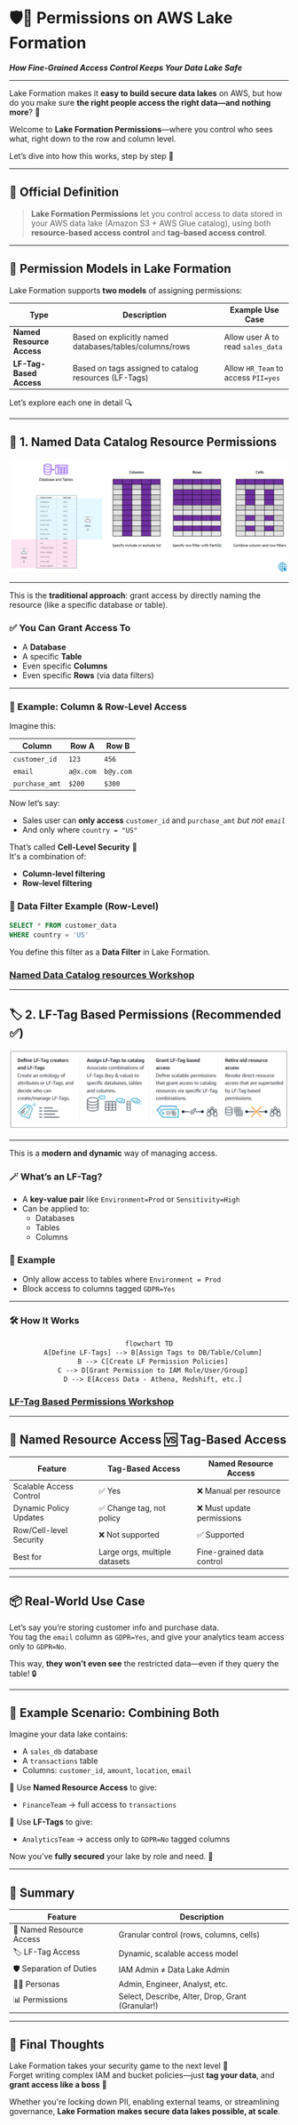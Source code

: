 # 🛡️🔐 Permissions on AWS Lake Formation

_**How Fine-Grained Access Control Keeps Your Data Lake Safe**_

---

Lake Formation makes it **easy to build secure data lakes** on AWS, but how do you make sure **the right people access the right data—and nothing more**? 🤔

Welcome to **Lake Formation Permissions**—where you control who sees what, right down to the row and column level.

Let’s dive into how this works, step by step 🚀

---

## 📖 Official Definition

> **Lake Formation Permissions** let you control access to data stored in your AWS data lake (Amazon S3 + AWS Glue catalog), using both **resource-based access control** and **tag-based access control**.

---

## 🧭 Permission Models in Lake Formation

Lake Formation supports **two models** of assigning permissions:

| Type                      | Description                                             | Example Use Case                    |
| ------------------------- | ------------------------------------------------------- | ----------------------------------- |
| **Named Resource Access** | Based on explicitly named databases/tables/columns/rows | Allow user A to read `sales_data`   |
| **LF-Tag-Based Access**   | Based on tags assigned to catalog resources (LF-Tags)   | Allow `HR_Team` to access `PII=yes` |

Let’s explore each one in detail 🔍

---

## 🧱 1. Named Data Catalog Resource Permissions

<div style="text-align: center"><img src="images/named-data-catalog-resources-permissions.png" style="border-radius: 10px" alt="Named Data Catalog Resources Permissions"></div>

---

This is the **traditional approach**: grant access by directly naming the resource (like a specific database or table).

### ✅ You Can Grant Access To

- A **Database**
- A specific **Table**
- Even specific **Columns**
- Even specific **Rows** (via data filters)

---

### 🎯 Example: Column & Row-Level Access

Imagine this:

| Column         | Row A     | Row B     |
| -------------- | --------- | --------- |
| `customer_id`  | `123`     | `456`     |
| `email`        | `a@x.com` | `b@y.com` |
| `purchase_amt` | `$200`    | `$300`    |

Now let’s say:

- Sales user can **only access** `customer_id` and `purchase_amt` _but not `email`_
- And only where `country = "US"`

That’s called **Cell-Level Security** 🧬  
It's a combination of:

- **Column-level filtering**
- **Row-level filtering**

### 🧪 Data Filter Example (Row-Level)

```sql
SELECT * FROM customer_data
WHERE country = 'US'
```

You define this filter as a **Data Filter** in Lake Formation.

### [Named Data Catalog resources Workshop](https://aws.amazon.com/blogs/big-data/part-1-effective-data-lakes-using-aws-lake-formation-implementing-cell-level-and-row-level-security/)

---

## 🏷️ 2. LF-Tag Based Permissions (Recommended ✅)

<div style="text-align: center"><img src="images/lf-tag-based-permissions.png" style="border-radius: 10px" alt="LF-Tag-Based Permissions"></div>

---

This is a **modern and dynamic** way of managing access.

### 🪄 What’s an LF-Tag?

- A **key-value pair** like `Environment=Prod` or `Sensitivity=High`
- Can be applied to:
  - Databases
  - Tables
  - Columns

### 🎯 Example

- Only allow access to tables where `Environment = Prod`
- Block access to columns tagged `GDPR=Yes`

---

### 🛠 How It Works

<div style="text-align: center;">

```mermaid
flowchart TD
  A[Define LF-Tags] --> B[Assign Tags to DB/Table/Column]
  B --> C[Create LF Permission Policies]
  C --> D[Grant Permission to IAM Role/User/Group]
  D --> E[Access Data - Athena, Redshift, etc.]
```

</div>

### [LF-Tag Based Permissions Workshop](https://aws.amazon.com/blogs/big-data/easily-manage-your-data-lake-at-scale-using-tag-based-access-control-in-aws-lake-formation/)

---

## 🥊 Named Resource Access 🆚 Tag-Based Access

| Feature                 | Tag-Based Access              | Named Resource Access      |
| ----------------------- | ----------------------------- | -------------------------- |
| Scalable Access Control | ✅ Yes                        | ❌ Manual per resource     |
| Dynamic Policy Updates  | ✅ Change tag, not policy     | ❌ Must update permissions |
| Row/Cell-level Security | ❌ Not supported              | ✅ Supported               |
| Best for                | Large orgs, multiple datasets | Fine-grained data control  |

---

## 📦 Real-World Use Case

Let’s say you’re storing customer info and purchase data.  
You tag the `email` column as `GDPR=Yes`, and give your analytics team access only to `GDPR=No`.

This way, **they won’t even see** the restricted data—even if they query the table! 🔒

---

## 🧪 Example Scenario: Combining Both

Imagine your data lake contains:

- A `sales_db` database
- A `transactions` table
- Columns: `customer_id`, `amount`, `location`, `email`

🔹 Use **Named Resource Access** to give:

- `FinanceTeam` → full access to `transactions`

🔹 Use **LF-Tags** to give:

- `AnalyticsTeam` → access only to `GDPR=No` tagged columns

Now you’ve **fully secured** your lake by role and need. 👏

---

## 📌 Summary

| Feature                  | Description                                      |
| ------------------------ | ------------------------------------------------ |
| 🧱 Named Resource Access | Granular control (rows, columns, cells)          |
| 🏷️ LF-Tag Access         | Dynamic, scalable access model                   |
| 🛡️ Separation of Duties  | IAM Admin ≠ Data Lake Admin                      |
| 🧑‍💼 Personas           | Admin, Engineer, Analyst, etc.                   |
| 📊 Permissions           | Select, Describe, Alter, Drop, Grant (Granular!) |

---

## 🧠 Final Thoughts

Lake Formation takes your security game to the next level 🎯  
Forget writing complex IAM and bucket policies—just **tag your data**, and **grant access like a boss** 💼

Whether you're locking down PII, enabling external teams, or streamlining governance, **Lake Formation makes secure data lakes possible, at scale**.
